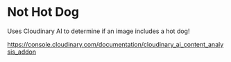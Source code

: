 # Not Hot Dog

Uses Cloudinary AI to determine if an image includes a hot dog!

<https://console.cloudinary.com/documentation/cloudinary_ai_content_analysis_addon>
